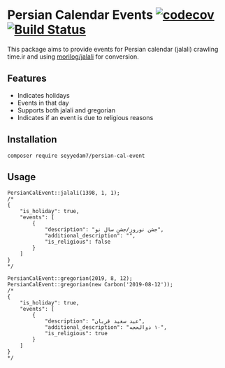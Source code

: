 # Persian Calendar Events [![codecov](https://codecov.io/gh/seyyedam7/persian-cal-events/branch/master/graph/badge.svg)](https://codecov.io/gh/seyyedam7/persian-cal-events) [![Build Status](https://travis-ci.org/seyyedam7/persian-cal-events.svg?branch=master)](https://travis-ci.org/seyyedam7/persian-cal-events)

This package aims to provide events for Persian calendar (jalali) crawling time.ir and using [morilog/jalali](https://github.com/morilog/jalali) for conversion.

## Features

* Indicates holidays
* Events in that day
* Supports both jalali and gregorian
* Indicates if an event is due to religious reasons

## Installation
    composer require seyyedam7/persian-cal-event

## Usage
    PersianCalEvent::jalali(1398, 1, 1);
    /*
    {
        "is_holiday": true,
        "events": [
            {
                "description": "جشن نوروز/جشن سال نو",
                "additional_description": "",
                "is_religious": false
            }
        ]
    } 
    */
    
    PersianCalEvent::gregorian(2019, 8, 12);
    PersianCalEvent::gregorian(new Carbon('2019-08-12'));
    /*
    {
        "is_holiday": true,
        "events": [
            {
                "description": "عید سعید قربان",
                "additional_description": "١٠ ذوالحجه",
                "is_religious": true
            }
        ]
    }
    */
 


